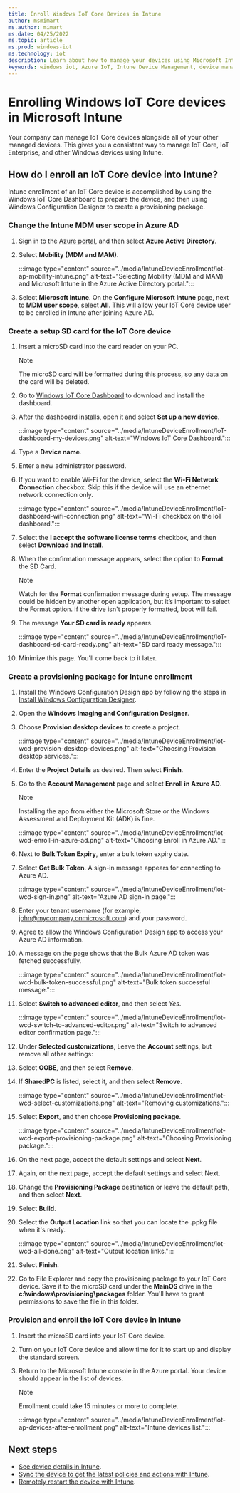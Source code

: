 ```yaml
---
title: Enroll Windows IoT Core Devices in Intune
author: msmimart
ms.author: mimart
ms.date: 04/25/2022
ms.topic: article
ms.prod: windows-iot
ms.technology: iot
description: Learn about how to manage your devices using Microsoft Intune Device Management and Windows IoT.
keywords: windows iot, Azure IoT, Intune Device Management, device management
---
```

# Enrolling Windows IoT Core devices in Microsoft Intune

Your company can manage IoT Core devices alongside all of your other managed devices. This gives you a consistent way to manage IoT Core, IoT Enterprise, and other Windows devices using Intune.

## How do I enroll an IoT Core device into Intune?

Intune enrollment of an IoT Core device is accomplished by using the Windows IoT Core Dashboard to prepare the device, and then using Windows Configuration Designer to create a provisioning package.

### Change the Intune MDM user scope in Azure AD

1. Sign in to the [Azure portal](https://portal.azure.com), and then select **Azure Active Directory**.
2. Select **Mobility (MDM and MAM)**.

     :::image type="content" source="../media/IntuneDeviceEnrollment/iot-ap-mobility-intune.png" alt-text="Selecting Mobility (MDM and MAM) and Microsoft Intune in the Azure Active Directory portal.":::

3. Select **Microsoft Intune**. On the **Configure Microsoft Intune** page, next to **MDM user scope**, select **All**. This will allow your IoT Core device user to be enrolled in Intune after joining Azure AD.

### Create a setup SD card for the IoT Core device

1. Insert a microSD card into the card reader on your PC.
     > [!NOTE]
     > The microSD card will be formatted during this process, so any data on the card will be deleted.
2. Go to [Windows IoT Core Dashboard](../connect-your-device/iotdashboard.md) to download and install the dashboard.
3. After the dashboard installs, open it and select **Set up a new device**.

     :::image type="content" source="../media/IntuneDeviceEnrollment/IoT-dashboard-my-devices.png" alt-text="Windows IoT Core Dashboard.":::

4. Type a **Device name**.
5. Enter a new administrator password.
6. If you want to enable Wi-Fi for the device, select the **Wi-Fi Network Connection** checkbox. Skip this if the device will use an ethernet network connection only.

     :::image type="content" source="../media/IntuneDeviceEnrollment/IoT-dashboard-wifi-connection.png" alt-text="Wi-Fi checkbox on the IoT dashboard.":::

7. Select the **I accept the software license terms** checkbox, and then select **Download and Install**.
8. When the confirmation message appears, select the option to **Format** the SD Card.
     > [!NOTE]
     > Watch for the **Format** confirmation message during setup. The message could be hidden by another open application, but it’s important to select the Format option. If the drive isn't properly formatted, boot will fail.
9. The message **Your SD card is ready** appears.

     :::image type="content" source="../media/IntuneDeviceEnrollment/IoT-dashboard-sd-card-ready.png" alt-text="SD card ready message.":::

10. Minimize this page.  You'll come back to it later.

### Create a provisioning package for Intune enrollment

1. Install the Windows Configuration Design app by following the steps in [Install Windows Configuration Designer](/windows/configuration/provisioning-packages/provisioning-install-icd).

2. Open the **Windows Imaging and Configuration Designer**.
3. Choose **Provision desktop devices** to create a project.

     :::image type="content" source="../media/IntuneDeviceEnrollment/iot-wcd-provision-desktop-devices.png" alt-text="Choosing Provision desktop services.":::

4. Enter the **Project Details** as desired. Then select **Finish**.
5. Go to the **Account Management** page and select **Enroll in Azure AD**.
     > [!NOTE]
     > Installing the app from either the Microsoft Store or the Windows Assessment and Deployment Kit (ADK) is fine.

     :::image type="content" source="../media/IntuneDeviceEnrollment/iot-wcd-enroll-in-azure-ad.png" alt-text="Choosing Enroll in Azure AD.":::

6. Next to **Bulk Token Expiry**, enter a bulk token expiry date.
7. Select **Get Bulk Token**. A sign-in message appears for connecting to Azure AD.

     :::image type="content" source="../media/IntuneDeviceEnrollment/iot-wcd-sign-in.png" alt-text="Azure AD sign-in page.":::

8. Enter your tenant username (for example, john@mycompany.onmicrosoft.com) and your password.
9. Agree to allow the Windows Configuration Design app to access your Azure AD information.
10. A message on the page shows that the Bulk Azure AD token was fetched successfully.

     :::image type="content" source="../media/IntuneDeviceEnrollment/iot-wcd-bulk-token-successful.png" alt-text="Bulk token successful message.":::

11. Select **Switch to advanced editor**, and then select *Yes*.

     :::image type="content" source="../media/IntuneDeviceEnrollment/iot-wcd-switch-to-advanced-editor.png" alt-text="Switch to advanced editor confirmation page.":::

12. Under **Selected customizations**, Leave the **Account** settings, but remove all other settings:
13. Select **OOBE**, and then select **Remove**.
14. If **SharedPC** is listed, select it, and then select **Remove**.

     :::image type="content" source="../media/IntuneDeviceEnrollment/iot-wcd-select-customizations.png" alt-text="Removing customizations.":::

15. Select **Export**, and then choose **Provisioning package**.

     :::image type="content" source="../media/IntuneDeviceEnrollment/iot-wcd-export-provisioning-package.png" alt-text="Choosing Provisioning package.":::

16. On the next page, accept the default settings and select **Next**.
17. Again, on the next page, accept the default settings and select Next.
18. Change the **Provisioning Package** destination or leave the default path, and then select **Next**.
19. Select **Build**.
20. Select the **Output Location** link so that you can locate the .ppkg file when it's ready.

     :::image type="content" source="../media/IntuneDeviceEnrollment/iot-wcd-all-done.png" alt-text="Output location links.":::

21. Select **Finish**.
22. Go to File Explorer and copy the provisioning package to your IoT Core device. Save it to the microSD card under the **MainOS** drive in the **c:\windows\provisioning\packages** folder.  You'll have to grant permissions to save the file in this folder.

### Provision and enroll the IoT Core device in Intune

1. Insert the microSD card into your IoT Core device.
2. Turn on your IoT Core device and allow time for it to start up and display the standard screen.
3. Return to the Microsoft Intune console in the Azure portal. Your device should appear in the list of devices.
     > [!NOTE]
     > Enrollment could take 15 minutes or more to complete.

     :::image type="content" source="../media/IntuneDeviceEnrollment/iot-ap-devices-after-enrollment.png" alt-text="Intune devices list.":::

## Next steps

- [See device details in Intune](/intune/device-inventory).
- [Sync the device to get the latest policies and actions with Intune](/intune/device-sync).
- [Remotely restart the device with Intune](/intune/device-restart).